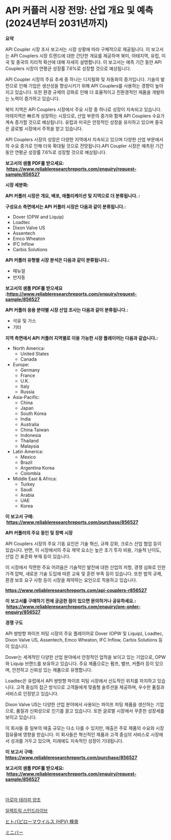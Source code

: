 <p><h1>API 커플러 시장 전망: 산업 개요 및 예측 (2024년부터 2031년까지)</h1></p><p><strong>요약</strong></p>
<p><p>API Coupler 시장 조사 보고서는 시장 상황에 따라 구체적으로 제공됩니다. 이 보고서는 API Couplers 시장 트렌드에 대한 간단한 개요를 제공하며 북미, 아태지역, 유럽, 미국 및 중국의 지리적 확산에 대해 자세히 설명합니다. 이 보고서는 예측 기간 동안 API Couplers 시장이 연평균 성장률 7.6%로 성장할 것으로 예상됩니다.</p><p>API Coupler 시장의 주요 추세 중 하나는 디지털화 및 자동화의 증가입니다. 기술의 발전으로 인해 기업은 생산성을 향상시키기 위해 API Couplers를 사용하는 경향이 높아지고 있습니다. 또한 환경 규제의 강화로 인해 더 효율적이고 친환경적인 제품을 개발하는 노력이 증가하고 있습니다.</p><p>북미 지역은 API Couplers 시장에서 주요 시장 중 하나로 성장이 지속되고 있습니다. 아태지역은 빠르게 성장하는 시장으로, 산업 부문의 증가와 함께 API Couplers 수요가 계속 증가할 것으로 예상됩니다. 유럽과 미국은 안정적인 성장을 유지하고 있으며 중국은 글로벌 시장에서 주목을 받고 있습니다.</p><p>API Couplers 시장의 성장은 다양한 지역에서 지속되고 있으며 다양한 산업 부문에서의 수요 증가로 인해 더욱 확대될 것으로 전망됩니다.API Coupler 시장은 예측된 기간 동안 연평균 성장률 7.6%로 성장할 것으로 예상됩니다.</p></p>
<p><strong>보고서의 샘플 PDF를 받으세요: &nbsp;<a href="https://www.reliableresearchreports.com/enquiry/request-sample/856527">https://www.reliableresearchreports.com/enquiry/request-sample/856527</a></strong></p>
<p><strong>시장 세분화:</strong></p>
<p><strong> API 커플러 시장은 개요, 배포, 애플리케이션 및 지역으로 더 분류됩니다. :</strong></p>
<p><strong>구성요소 측면에서는 API 커플러 시장은 다음과 같이 분류됩니다.:</strong></p>
<p><ul><li>Dover (OPW and Liquip)</li><li>Loadtec</li><li>Dixon Valve US</li><li>Assentech</li><li>Emco Wheaton</li><li>IFC Inflow</li><li>Carbis Solutions</li></ul></p>
<p><strong> API 커플러 유형별 시장 분석은 다음과 같이 분류됩니다.:</strong></p>
<p><ul><li>매뉴얼</li><li>반자동</li></ul></p>
<p><strong>보고서의 샘플 PDF를 받으세요 :<a href="https://www.reliableresearchreports.com/enquiry/request-sample/856527">https://www.reliableresearchreports.com/enquiry/request-sample/856527</a></strong></p>
<p><strong> API 커플러 응용 분야별 시장 산업 조사는 다음과 같이 분류됩니다.:</strong></p>
<p><ul><li>석유 및 가스</li><li>기타</li></ul></p>
<p><strong>지역 측면에서 API 커플러 지역별로 이용 가능한 시장 플레이어는 다음과 같습니다.:</strong></p>
<p><ul>
    <li>
        North America:
        <ul>
            <li>United States</li>
            <li>Canada</li>
        </ul>
    </li>
    <li>
        Europe:
        <ul>
            <li>Germany</li>
            <li>France</li>
            <li>U.K.</li>
            <li>Italy</li>
            <li>Russia</li>
        </ul>
    </li>
    <li>
        Asia-Pacific:
        <ul>
            <li>China</li>
            <li>Japan</li>
            <li>South Korea</li>
            <li>India</li>
            <li>Australia</li>
            <li>China Taiwan</li>
            <li>Indonesia</li>
            <li>Thailand</li>
            <li>Malaysia</li>
        </ul>
    </li>
    <li>
        Latin America:
        <ul>
            <li>Mexico</li>
            <li>Brazil</li>
            <li>Argentina Korea</li>
            <li>Colombia</li>
        </ul>
    </li>
    <li>
        Middle East & Africa:
        <ul>
            <li>Turkey</li>
            <li>Saudi</li>
            <li>Arabia</li>
            <li>UAE</li>
            <li>Korea</li>
        </ul>
    </li>
    </ul></p>
<p><strong>이 보고서 구매: &nbsp;<a href="https://www.reliableresearchreports.com/purchase/856527">https://www.reliableresearchreports.com/purchase/856527</a></strong></p>
<p><strong>API 커플러의 주요 동인 및 장벽 시장</strong></p>
<p><p>API Couplers 시장의 주요 기동 요인은 기술 혁신, 규제 강화, 크로스 산업 협업 등이 있습니다. 반면, 이 시장에서의 주요 제약 요소는 높은 초기 투자 비용, 기술적 난이도, 산업 간 표준화 부재 등이 있습니다.</p><p>이 시장에서 직면한 주요 어려움은 기술적인 발전에 대한 산업의 저항, 경쟁 심화로 인한 가격 압박, 새로운 기술 도입에 따른 교육 및 훈련 부족 등이 있습니다. 또한 법적 규제, 환경 보호 요구 사항 등이 시장을 제약하는 요인으로 작용하고 있습니다.</p></p>
<p><strong><a href="https://www.reliableresearchreports.com/api-couplers-r856527">https://www.reliableresearchreports.com/api-couplers-r856527</a></strong></p>
<p><strong>이 보고서를 구매하기 전에 궁금한 점이 있으면 문의하거나 공유하세요.: &nbsp;<a href="https://www.reliableresearchreports.com/enquiry/pre-order-enquiry/856527">https://www.reliableresearchreports.com/enquiry/pre-order-enquiry/856527</a></strong></p>
<p><strong>경쟁 구도</strong></p>
<p><p>API 쌍방향 파이프 피팅 시장의 주요 플레이어로 Dover (OPW 및 Liquip), Loadtec, Dixon Valve US, Assentech, Emco Wheaton, IFC Inflow, Carbis Solutions 등이 있습니다.</p><p>Dover는 세계적인 다양한 산업 분야에서 안정적인 업적을 보이고 있는 기업으로, OPW와 Liquip 브랜드를 보유하고 있습니다. 주요 제품으로는 펌프, 밸브, 커플러 등이 있으며, 안전하고 신뢰성 있는 제품으로 유명합니다.</p><p>Loadtec은 유럽에서 API 쌍방향 파이프 피팅 시장에서 선도적인 위치를 차지하고 있습니다. 고객 중심의 접근 방식으로 고객들에게 맞춤형 솔루션을 제공하며, 우수한 품질과 서비스로 인정받고 있습니다.</p><p>Dixon Valve US는 다양한 산업 분야에서 사용되는 파이프 피팅 제품을 생산하는 기업으로, 품질과 신뢰성으로 인기를 끌고 있습니다. 또한 글로벌 시장에서 꾸준한 성장세를 보이고 있습니다.</p><p>이 회사들 중 일부의 매출 규모는 다소 다를 수 있지만, 매출은 주로 제품의 수요와 시장 점유율에 영향을 받습니다. 이 회사들은 혁신적인 제품과 고객 중심의 서비스로 시장에서 성과를 거두고 있으며, 미래에도 지속적인 성장이 기대됩니다.</p></p>
<p><strong>이 보고서 구매: &nbsp; <a href="https://www.reliableresearchreports.com/purchase/856527">https://www.reliableresearchreports.com/purchase/856527</a></strong></p>
<p><strong>보고서의 샘플 PDF를 받으세요: &nbsp;<a href="https://www.reliableresearchreports.com/enquiry/request-sample/856527">https://www.reliableresearchreports.com/enquiry/request-sample/856527</a></strong><strong></strong></p>
<p>&nbsp;</p>
<p><p><a href="https://medium.com/@sillysally687568/%EC%95%84%EB%A1%9C%EB%A7%88-%ED%85%8C%EB%9D%BC%ED%94%BC-%EC%BA%94%EB%93%A4-%EC%8B%9C%EC%9E%A5-%EB%B6%84%EC%84%9D-%EC%97%B0%ED%8F%89%EA%B7%A0-%EC%84%B1%EC%9E%A5%EC%9C%A8-%EC%8B%9C%EC%9E%A5-%EC%84%B8%EB%B6%84%ED%99%94-%EB%B0%8F-%EA%B8%80%EB%A1%9C%EB%B2%8C-%EC%82%B0%EC%97%85-%EA%B0%9C%EC%9A%94-fd5ec467fec4">아로마 테라피 양초</a></p><p><a href="https://medium.com/@bobbyreitenberg879562023/%EC%A0%84%EA%B8%B0-%EC%8A%A4%ED%84%B4%EB%93%9C%EB%9D%BC%EC%9D%B4%EB%B8%8C-%EC%8B%9C%EC%9E%A5%EC%9D%80-%EC%8B%9C%EC%9E%A5-%EC%A0%90%EC%9C%A0%EC%9C%A8-%EC%8B%9C%EC%9E%A5-%ED%8A%B8%EB%A0%8C%EB%93%9C-%EB%B0%8F-%EC%8B%9C%EC%9E%A5-%EC%84%B1%EC%9E%A5%EC%97%90-%EA%B4%80%ED%95%9C-%EC%A0%95%EB%B3%B4%EB%A5%BC-%EC%A0%9C%EA%B3%B5%ED%95%A9%EB%8B%88%EB%8B%A4-40eff48ebe35">일렉트릭 스턴드라이브</a></p><p><a href="https://medium.com/@freedayundt2023/%E4%BA%BA%E9%96%93%E3%83%91%E3%83%94%E3%83%AD%E3%83%BC%E3%83%9E%E3%82%A6%E3%82%A4%E3%83%AB%E3%82%B9-hpv-%E6%A4%9C%E6%9F%BB%E5%B8%82%E5%A0%B4%E3%81%AE%E8%A6%8F%E6%A8%A1%E3%81%AF-%E3%82%B0%E3%83%AD%E3%83%BC%E3%83%90%E3%83%AB%E7%94%A3%E6%A5%AD%E3%81%AB%E3%81%8A%E3%81%91%E3%82%8B%E6%9C%80%E9%81%A9%E3%81%AA%E3%83%9E%E3%83%BC%E3%82%B1%E3%83%86%E3%82%A3%E3%83%B3%E3%82%B0%E3%83%81%E3%83%A3%E3%83%8D%E3%83%AB%E3%82%92%E7%A4%BA%E3%81%97%E3%81%A6%E3%81%84%E3%81%BE%E3%81%99-e204eea67cc5">ヒトパピローマウイルス (HPV) 検査</a></p><p><a href="https://medium.com/@austincooper525/%E3%83%9F%E3%83%8B%E3%83%90%E3%83%BC%E5%B8%82%E5%A0%B4-2031%E5%B9%B4%E3%81%BE%E3%81%A7%E3%81%AE%E3%83%88%E3%83%AC%E3%83%B3%E3%83%89-%E4%BA%88%E6%B8%AC-%E7%AB%B6%E4%BA%89%E5%88%86%E6%9E%90-746bdd67b5c2">ミニバー</a></p></p>